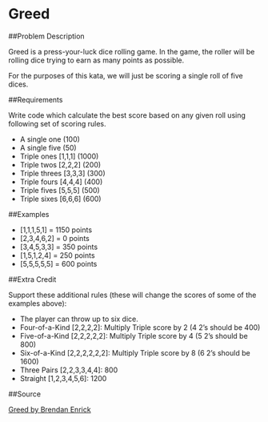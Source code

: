 Greed
===========

##Problem Description

Greed is a press-your-luck dice rolling game.
In the game, the roller will be rolling dice trying to earn as many points as possible.

For the purposes of this kata, we will just be scoring a single roll of five dices.

##Requirements

Write code which calculate the best score based on any given roll using following set of scoring rules.

* A single one (100)
* A single five (50)
* Triple ones [1,1,1] (1000)
* Triple twos [2,2,2] (200)
* Triple threes [3,3,3] (300)
* Triple fours [4,4,4] (400)
* Triple fives [5,5,5] (500)
* Triple sixes [6,6,6] (600)

##Examples

* [1,1,1,5,1] = 1150 points
* [2,3,4,6,2] = 0 points
* [3,4,5,3,3] = 350 points
* [1,5,1,2,4] = 250 points
* [5,5,5,5,5] = 600 points

##Extra Credit

Support these additional rules (these will change the scores of some of the examples above):
* The player can throw up to six dice.
* Four-of-a-Kind [2,2,2,2]: Multiply Triple score by 2 (4 2’s should be 400)
* Five-of-a-Kind [2,2,2,2,2]: Multiply Triple score by 4 (5 2’s should be 800)
* Six-of-a-Kind [2,2,2,2,2,2]: Multiply Triple score by 8 (6 2’s should be 1600)
* Three Pairs [2,2,3,3,4,4]: 800
* Straight [1,2,3,4,5,6]: 1200

##Source

[Greed by Brendan Enrick](http://brendan.enrick.com/file.axd?file=2014%2F1%2Fgreed+kata.pdf)